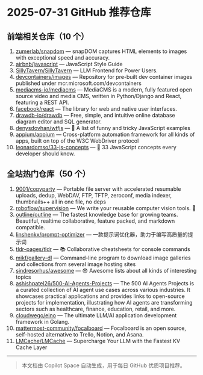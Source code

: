 # 2025-07-31 GitHub 推荐仓库

## 前端相关仓库（10 个）

1. [zumerlab/snapdom](https://github.com/zumerlab/snapdom) — snapDOM captures HTML elements to images with exceptional speed and accuracy.
2. [airbnb/javascript](https://github.com/airbnb/javascript) — JavaScript Style Guide
3. [SillyTavern/SillyTavern](https://github.com/SillyTavern/SillyTavern) — LLM Frontend for Power Users.
4. [devcontainers/images](https://github.com/devcontainers/images) — Repository for pre-built dev container images published under mcr.microsoft.com/devcontainers
5. [mediacms-io/mediacms](https://github.com/mediacms-io/mediacms) — MediaCMS is a modern, fully featured open source video and media CMS, written in Python/Django and React, featuring a REST API.
6. [facebook/react](https://github.com/facebook/react) — The library for web and native user interfaces.
7. [drawdb-io/drawdb](https://github.com/drawdb-io/drawdb) — Free, simple, and intuitive online database diagram editor and SQL generator.
8. [denysdovhan/wtfjs](https://github.com/denysdovhan/wtfjs) — 🤪 A list of funny and tricky JavaScript examples
9. [appium/appium](https://github.com/appium/appium) — Cross-platform automation framework for all kinds of apps, built on top of the W3C WebDriver protocol
10. [leonardomso/33-js-concepts](https://github.com/leonardomso/33-js-concepts) — 📜 33 JavaScript concepts every developer should know.

## 全站热门仓库（50 个）

1. [9001/copyparty](https://github.com/9001/copyparty) — Portable file server with accelerated resumable uploads, dedup, WebDAV, FTP, TFTP, zeroconf, media indexer, thumbnails++ all in one file, no deps
2. [roboflow/supervision](https://github.com/roboflow/supervision) — We write your reusable computer vision tools. 💜
3. [outline/outline](https://github.com/outline/outline) — The fastest knowledge base for growing teams. Beautiful, realtime collaborative, feature packed, and markdown compatible.
4. [linshenkx/prompt-optimizer](https://github.com/linshenkx/prompt-optimizer) — 一款提示词优化器，助力于编写高质量的提示词
5. [tldr-pages/tldr](https://github.com/tldr-pages/tldr) — 📚 Collaborative cheatsheets for console commands
6. [mikf/gallery-dl](https://github.com/mikf/gallery-dl) — Command-line program to download image galleries and collections from several image hosting sites
7. [sindresorhus/awesome](https://github.com/sindresorhus/awesome) — 😎 Awesome lists about all kinds of interesting topics
8. [ashishpatel26/500-AI-Agents-Projects](https://github.com/ashishpatel26/500-AI-Agents-Projects) — The 500 AI Agents Projects is a curated collection of AI agent use cases across various industries. It showcases practical applications and provides links to open-source projects for implementation, illustrating how AI agents are transforming sectors such as healthcare, finance, education, retail, and more.
9. [cloudwego/eino](https://github.com/cloudwego/eino) — The ultimate LLM/AI application development framework in Golang.
10. [mattermost-community/focalboard](https://github.com/mattermost-community/focalboard) — Focalboard is an open source, self-hosted alternative to Trello, Notion, and Asana.
11. [LMCache/LMCache](https://github.com/LMCache/LMCache) — Supercharge Your LLM with the Fastest KV Cache Layer

---

> 本文档由 Copilot Space 自动生成，用于每日 GitHub 优质项目推荐。
